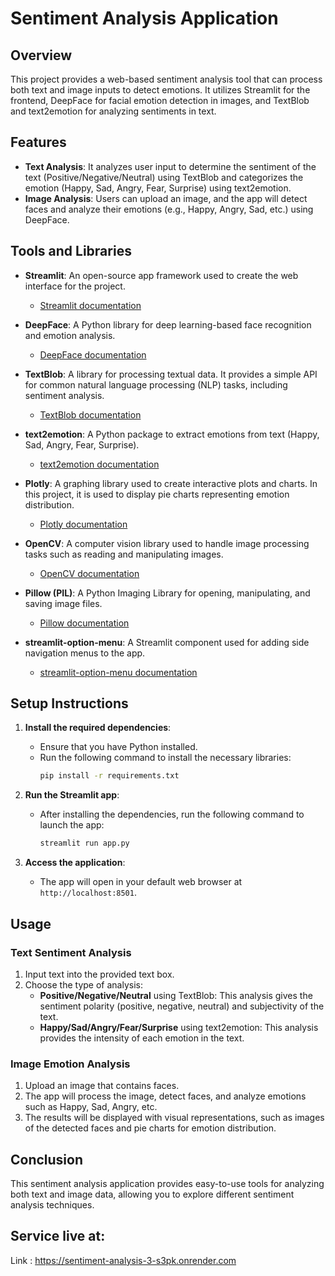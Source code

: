 # Sentiment Analysis Application

## Overview
This project provides a web-based sentiment analysis tool that can process both text and image inputs to detect emotions. It utilizes Streamlit for the frontend, DeepFace for facial emotion detection in images, and TextBlob and text2emotion for analyzing sentiments in text.

## Features
- **Text Analysis**: It analyzes user input to determine the sentiment of the text (Positive/Negative/Neutral) using TextBlob and categorizes the emotion (Happy, Sad, Angry, Fear, Surprise) using text2emotion.
- **Image Analysis**: Users can upload an image, and the app will detect faces and analyze their emotions (e.g., Happy, Angry, Sad, etc.) using DeepFace.

## Tools and Libraries

- **Streamlit**: An open-source app framework used to create the web interface for the project.
  - [Streamlit documentation](https://docs.streamlit.io/)

- **DeepFace**: A Python library for deep learning-based face recognition and emotion analysis.
  - [DeepFace documentation](https://github.com/serengil/deepface)

- **TextBlob**: A library for processing textual data. It provides a simple API for common natural language processing (NLP) tasks, including sentiment analysis.
  - [TextBlob documentation](https://textblob.readthedocs.io/en/dev/)

- **text2emotion**: A Python package to extract emotions from text (Happy, Sad, Angry, Fear, Surprise).
  - [text2emotion documentation](https://github.com/atulapraja/text2emotion)

- **Plotly**: A graphing library used to create interactive plots and charts. In this project, it is used to display pie charts representing emotion distribution.
  - [Plotly documentation](https://plotly.com/)

- **OpenCV**: A computer vision library used to handle image processing tasks such as reading and manipulating images.
  - [OpenCV documentation](https://opencv.org/)

- **Pillow (PIL)**: A Python Imaging Library for opening, manipulating, and saving image files.
  - [Pillow documentation](https://pillow.readthedocs.io/en/stable/)

- **streamlit-option-menu**: A Streamlit component used for adding side navigation menus to the app.
  - [streamlit-option-menu documentation](https://github.com/vikraft/streamlit-option-menu)

## Setup Instructions

1. **Install the required dependencies**:
   - Ensure that you have Python installed.
   - Run the following command to install the necessary libraries:
     ```bash
     pip install -r requirements.txt
     ```

2. **Run the Streamlit app**:
   - After installing the dependencies, run the following command to launch the app:
     ```bash
     streamlit run app.py
     ```

3. **Access the application**:
   - The app will open in your default web browser at `http://localhost:8501`.

## Usage

### Text Sentiment Analysis
1. Input text into the provided text box.
2. Choose the type of analysis:
   - **Positive/Negative/Neutral** using TextBlob: This analysis gives the sentiment polarity (positive, negative, neutral) and subjectivity of the text.
   - **Happy/Sad/Angry/Fear/Surprise** using text2emotion: This analysis provides the intensity of each emotion in the text.

### Image Emotion Analysis
1. Upload an image that contains faces.
2. The app will process the image, detect faces, and analyze emotions such as Happy, Sad, Angry, etc.
3. The results will be displayed with visual representations, such as images of the detected faces and pie charts for emotion distribution.

## Conclusion
This sentiment analysis application provides easy-to-use tools for analyzing both text and image data, allowing you to explore different sentiment analysis techniques.

## Service live at:
Link : https://sentiment-analysis-3-s3pk.onrender.com
